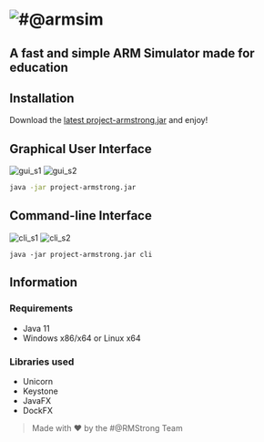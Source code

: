 # ![#@armsim](small_logo.png)
## A fast and simple ARM Simulator made for education

## Installation

Download the [latest project-armstrong.jar](https://github.com/linouxis9/ARMStrong/releases/latest) and enjoy!

## Graphical User Interface
![gui_s1](images/gui_s1.png)
![gui_s2](images/gui_s2.png)
```bash
java -jar project-armstrong.jar
```

## Command-line Interface
![cli_s1](images/cli_s1.png)
![cli_s2](images/cli_s2.png)
```
java -jar project-armstrong.jar cli
```

## Information

### Requirements
- Java 11
- Windows x86/x64 or Linux x64

### Libraries used
- Unicorn
- Keystone
- JavaFX
- DockFX

> Made with :heart: by the #@RMStrong Team
